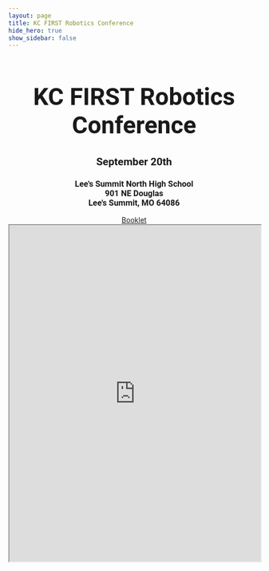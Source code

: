 ```yaml
---
layout: page
title: KC FIRST Robotics Conference
hide_hero: true
show_sidebar: false
--- 
```


<div style="margin: auto; font-family:Rockwell, Roboto, sans-serif; text-align:center">
  <h1 style="font-size:3rem">KC FIRST Robotics Conference</h1>
  <h2>September 20th</h2>
  <h3>
  Lee's Summit North High School<br/>
  901 NE Douglas<br/>
  Lee's Summit, MO 64086
  </h3>
</div>
<div style="text-align: center;">
  <a href="https://docs.google.com/document/d/1jelquaOQKcfWOMz9lfRB0CYazLT06d_GE2dEvwJTht8/edit?usp=sharing" target="_blank">Booklet</a>
  <br/>
  <iframe style="width: 100%; max-width:910px; height: 675px; display: inline-block;" src="https://docs.google.com/spreadsheets/d/e/2PACX-1vTm9EsbK42GlSYvK6h2ruIa_32aEPybs_p2qffBRrdBMxs5hjm4uHci5xY5E8vK29s1sEQOOeyMVSaT/pubhtml?gid=629658563&amp;single=true&amp;widget=false&amp;headers=false&amp;chrome=false&amp;range=A1:F14"></iframe>
</div>

